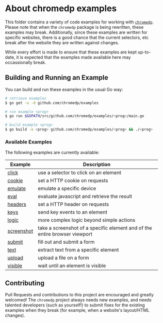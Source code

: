 # About chromedp examples

This folder contains a variety of code examples for working with
[`chromedp`][1]. Please note that when the `chromedp` package is being
rewritten, these examples may break. Additionally, since these examples are
written for specific websites, there is a good chance that the current
selectors, etc break after the website they are written against changes.

While every effort is made to ensure that these examples are kept up-to-date,
it is expected that the examples made available here may occassionally break.

## Building and Running an Example

You can build and run these examples in the usual Go way:

```sh
# retrieve examples
$ go get -u -d github.com/chromedp/examples

# run example <prog>
$ go run $GOPATH/src/github.com/chromedp/examples/<prog>/main.go

# build example <prog>
$ go build -o <prog> github.com/chromedp/examples/<prog> && ./<prog>
```
### Available Examples

The following examples are currently available:

<!-- the following section is updated by running `go run gen.go` -->
<!-- START EXAMPLES -->
| Example                   | Description                                                                |
|---------------------------|----------------------------------------------------------------------------|
| [click](/click)           | use a selector to click on an element                                      |
| [cookie](/cookie)         | set a HTTP cookie on requests                                              |
| [emulate](/emulate)       | emulate a specific device                                                  |
| [eval](/eval)             | evaluate javascript and retrieve the result                                |
| [headers](/headers)       | set a HTTP header on requests                                              |
| [keys](/keys)             | send key events to an element                                              |
| [logic](/logic)           | more complex logic beyond simple actions                                   |
| [screenshot](/screenshot) | take a screenshot of a specific element and of the entire browser viewport |
| [submit](/submit)         | fill out and submit a form                                                 |
| [text](/text)             | extract text from a specific element                                       |
| [upload](/upload)         | upload a file on a form                                                    |
| [visible](/visible)       | wait until an element is visible                                           |
<!-- END EXAMPLES -->

## Contributing

Pull Requests and contributions to this project are encouraged and greatly
welcomed!  The `chromedp` project always needs new examples, and needs talented
developers (such as yourself!) to submit fixes for the existing examples when
they break (for example, when a website's layout/HTML changes).

[1]: https://github.com/chromedp/chromedp
